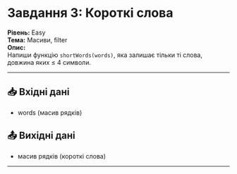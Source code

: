 # Завдання 3: Короткі слова  

**Рівень:** Easy  
**Тема:** Масиви, filter  
**Опис:**  
Напиши функцію `shortWords(words)`, яка залишає тільки ті слова, довжина яких ≤ 4 символи.  

---

## 📥 Вхідні дані
- words (масив рядків)

## 📤 Вихідні дані
- масив рядків (короткі слова)

---
